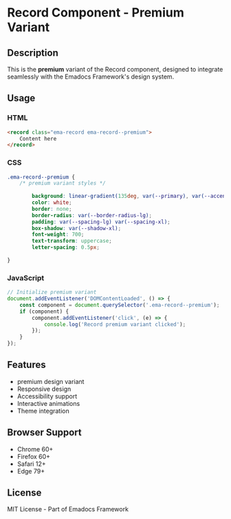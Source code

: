 # Record Component - Premium Variant

## Description
This is the **premium** variant of the Record component, designed to integrate seamlessly with the Emadocs Framework's design system.

## Usage

### HTML
```html
<record class="ema-record ema-record--premium">
    Content here
</record>
```

### CSS
```css
.ema-record--premium {
    /* premium variant styles */
    
        background: linear-gradient(135deg, var(--primary), var(--accent));
        color: white;
        border: none;
        border-radius: var(--border-radius-lg);
        padding: var(--spacing-lg) var(--spacing-xl);
        box-shadow: var(--shadow-xl);
        font-weight: 700;
        text-transform: uppercase;
        letter-spacing: 0.5px;
    
}
```

### JavaScript
```javascript
// Initialize premium variant
document.addEventListener('DOMContentLoaded', () => {
    const component = document.querySelector('.ema-record--premium');
    if (component) {
        component.addEventListener('click', (e) => {
            console.log('Record premium variant clicked');
        });
    }
});
```

## Features
- premium design variant
- Responsive design
- Accessibility support
- Interactive animations
- Theme integration

## Browser Support
- Chrome 60+
- Firefox 60+
- Safari 12+
- Edge 79+

## License
MIT License - Part of Emadocs Framework
